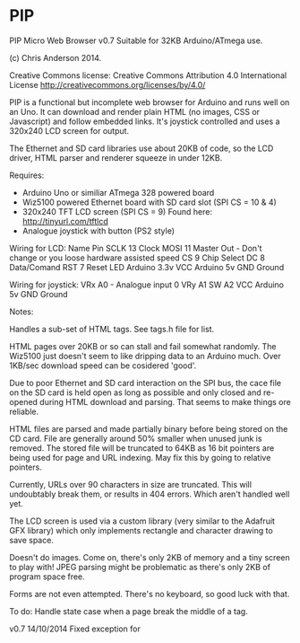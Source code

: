 PIP
===
 PIP Micro Web Browser v0.7
 Suitable for 32KB Arduino/ATmega use.
 
 (c) Chris Anderson 2014.
 
 Creative Commons license:
 Creative Commons Attribution 4.0 International License
 http://creativecommons.org/licenses/by/4.0/

 PIP is a functional but incomplete web browser for Arduino and runs 
 well on an Uno. It can  download and render plain HTML (no images, CSS 
 or Javascript) and follow  embedded links. It's joystick controlled 
 and uses a 320x240 LCD screen  for output. 
 
 The Ethernet and SD card libraries use about 20KB of code, so the LCD 
 driver, HTML parser and renderer squeeze in under 12KB. 
 
 Requires:
 
 * Arduino Uno or similiar ATmega 328 powered board
 * Wiz5100 powered Ethernet board with SD card slot (SPI CS = 10 & 4)
 * 320x240 TFT LCD screen (SPI CS = 9)  Found here: http://tinyurl.com/tftlcd
 * Analogue joystick with button (PS2 style)
 
 Wiring for LCD:
 Name  Pin
 SCLK  13  Clock
 MOSI  11  Master Out - Don't change or you loose hardware assisted speed
 CS    9   Chip Select
 DC    8   Data/Comand
 RST   7   Reset
 LED   Arduino 3.3v
 VCC   Arduino 5v
 GND   Ground

 Wiring for joystick:
 VRx   A0 - Analogue input 0
 VRy   A1
 SW    A2
 VCC   Arduino 5v
 GND   Ground
 
 Notes:
 
 Handles a sub-set of HTML tags. See tags.h file for list.
 
 HTML pages over 20KB or so can stall and fail somewhat randomly. The Wiz5100 
 just doesn't seem to like dripping data to an Arduino much. Over 1KB/sec 
 download speed can be cosidered 'good'.
 
 Due to poor Ethernet and SD card interaction on the SPI bus, the cace file
 on the SD card is held open as long as possible and only closed and re-opened
 during HTML download and parsing. That seems to make things ore reliable.
 
 HTML files are parsed and made partially binary before being stored on the CD card.
 File are generally around 50% smaller when unused junk is removed. The stored 
 file will be truncated to 64KB as 16 bit pointers are being used for page and 
 URL indexing.
 May fix this by going to relative pointers.
 
 Currently, URLs over 90 characters in size are truncated. This will undoubtably
 break them, or results in 404 errors. Which aren't handled well yet.
 
 The LCD screen is used via a custom library (very similar to the Adafruit GFX 
 library) which only implements rectangle and character drawing to save space.
 
 Doesn't do images. Come on, there's only 2KB of memory and a tiny screen 
 to play with! JPEG parsing might be problematic as there's only 2KB of 
 program space free.
 
 Forms are not even attempted. There's no keyboard, so good luck with that.
 
 To do:
 Handle state case when a page break the middle of a tag.
 
 v0.7 14/10/2014
 Fixed exception for <script> and <style> tags. Improved resiliance
 to buffer under-runs with slow ethernet connections.
 
 v0.6 1/10/2014
 Indexes in-HTML links, shows current link, steps through links
 activates links and handles ethernet buffer under-runs
 
 v0.5 17/9/2014
 Parser re-written as purely state-based, fixed SD card/Ethernet 
 conflicts - somwhat
 
 v0.4 3/9/2014
 Rebuilt and renamed browser as PIP, indexes pages, custom LCD
 libray re-written, optimise parser
 
 v0.3 18/4/1014
 Custom LCD driver library added, buggy
 
 v0.2 27/3/2014
 Downloads and parses basic HTML pages
 
 v0.1 13/3/2014
 Download and display concept, Muzayik
